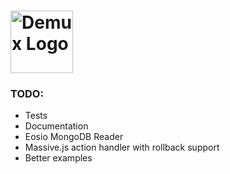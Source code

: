 # <img src='https://i.imgur.com/E56MPry.png' height='100' alt='Demux Logo' />

### TODO:
* Tests
* Documentation
* Eosio MongoDB Reader
* Massive.js action handler with rollback support
* Better examples
